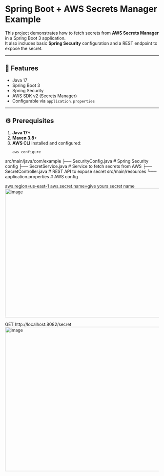 

# Spring Boot + AWS Secrets Manager Example

This project demonstrates how to fetch secrets from **AWS Secrets Manager** in a Spring Boot 3 application.  
It also includes basic **Spring Security** configuration and a REST endpoint to expose the secret.

---

## 🚀 Features
- Java 17
- Spring Boot 3
- Spring Security
- AWS SDK v2 (Secrets Manager)
- Configurable via `application.properties`

---

## ⚙️ Prerequisites
1. **Java 17+**
2. **Maven 3.8+**
3. **AWS CLI** installed and configured:
   ```bash
   aws configure

src/main/java/com/example
 ├── SecurityConfig.java      # Spring Security config
 ├── SecretService.java       # Service to fetch secrets from AWS
 ├── SecretController.java    # REST API to expose secret
src/main/resources
 └── application.properties   # AWS config


aws.region=us-east-1
aws.secret.name=give yours secret name
<img width="959" height="422" alt="image" src="https://github.com/user-attachments/assets/7f463822-4b58-4db9-b96c-627fd9158897" />

GET http://localhost:8082/secret
<img width="799" height="473" alt="image" src="https://github.com/user-attachments/assets/b8b25040-5361-475c-a88e-f8d4105c09ab" />


